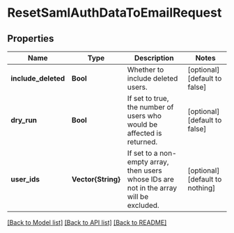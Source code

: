 # ResetSamlAuthDataToEmailRequest


## Properties
Name | Type | Description | Notes
------------ | ------------- | ------------- | -------------
**include_deleted** | **Bool** | Whether to include deleted users. | [optional] [default to false]
**dry_run** | **Bool** | If set to true, the number of users who would be affected is returned. | [optional] [default to false]
**user_ids** | **Vector{String}** | If set to a non-empty array, then users whose IDs are not in the array will be excluded. | [optional] [default to nothing]


[[Back to Model list]](../README.md#models) [[Back to API list]](../README.md#api-endpoints) [[Back to README]](../README.md)


